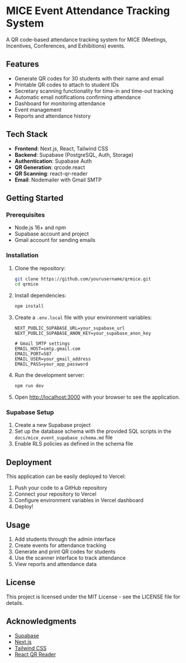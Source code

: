 # MICE Event Attendance Tracking System

A QR code-based attendance tracking system for MICE (Meetings, Incentives, Conferences, and Exhibitions) events.

## Features

- Generate QR codes for 30 students with their name and email
- Printable QR codes to attach to student IDs
- Secretary scanning functionality for time-in and time-out tracking
- Automatic email notifications confirming attendance
- Dashboard for monitoring attendance
- Event management
- Reports and attendance history

## Tech Stack

- **Frontend**: Next.js, React, Tailwind CSS
- **Backend**: Supabase (PostgreSQL, Auth, Storage)
- **Authentication**: Supabase Auth
- **QR Generation**: qrcode.react
- **QR Scanning**: react-qr-reader
- **Email**: Nodemailer with Gmail SMTP

## Getting Started

### Prerequisites

- Node.js 16+ and npm
- Supabase account and project
- Gmail account for sending emails

### Installation

1. Clone the repository:
   ```bash
   git clone https://github.com/yourusername/qrmice.git
   cd qrmice
   ```

2. Install dependencies:
   ```bash
   npm install
   ```

3. Create a `.env.local` file with your environment variables:
   ```
   NEXT_PUBLIC_SUPABASE_URL=your_supabase_url
   NEXT_PUBLIC_SUPABASE_ANON_KEY=your_supabase_anon_key
   
   # Gmail SMTP settings
   EMAIL_HOST=smtp.gmail.com
   EMAIL_PORT=587
   EMAIL_USER=your_gmail_address
   EMAIL_PASS=your_app_password
   ```

4. Run the development server:
   ```bash
   npm run dev
   ```

5. Open [http://localhost:3000](http://localhost:3000) with your browser to see the application.

### Supabase Setup

1. Create a new Supabase project
2. Set up the database schema with the provided SQL scripts in the `docs/mice_event_supabase_schema.md` file
3. Enable RLS policies as defined in the schema file

## Deployment

This application can be easily deployed to Vercel:

1. Push your code to a GitHub repository
2. Connect your repository to Vercel
3. Configure environment variables in Vercel dashboard
4. Deploy!

## Usage

1. Add students through the admin interface
2. Create events for attendance tracking
3. Generate and print QR codes for students
4. Use the scanner interface to track attendance
5. View reports and attendance data

## License

This project is licensed under the MIT License - see the LICENSE file for details.

## Acknowledgments

- [Supabase](https://supabase.io/)
- [Next.js](https://nextjs.org/)
- [Tailwind CSS](https://tailwindcss.com/)
- [React QR Reader](https://www.npmjs.com/package/react-qr-reader) 